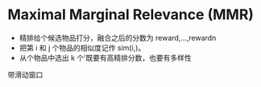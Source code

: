 # Maximal Marginal Relevance (MMR)

- 精排给个候选物品打分，融合之后的分数为 reward,…,rewardn
- 把第 i 和 j 个物品的相似度记作 sim(i,)。
- 从个物品中选出 k 个’既要有高精排分数，也要有多样性

带滑动窗口
